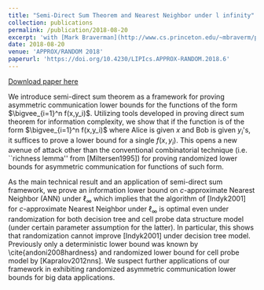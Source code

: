 ```yaml
---
title: "Semi-Direct Sum Theorem and Nearest Neighbor under l infinity"
collection: publications
permalink: /publication/2018-08-20
excerpt: 'with [Mark Braverman](http://www.cs.princeton.edu/~mbraverm/pmwiki/index.php?n=Site.Main?setview=display)'
date: 2018-08-20
venue: 'APPROX/RANDOM 2018'
paperurl: 'https://doi.org/10.4230/LIPIcs.APPROX-RANDOM.2018.6'
---
```


[Download paper here](https://doi.org/10.4230/LIPIcs.APPROX-RANDOM.2018.6)

We introduce semi-direct sum theorem as a framework for proving asymmetric communication lower bounds for the functions of the form $\bigvee_{i=1}^n f(x,y_i)$. Utilizing tools developed in proving direct sum theorem for information complexity, we show that if the function is of the form $\bigvee_{i=1}^n f(x,y_i)$ where Alice is given $x$ and Bob is given $y_i$'s, it suffices to prove a lower bound for a single $f(x,y_i)$. This opens a new avenue of attack other than the conventional combinatorial technique (i.e. ``richness lemma'' from [Miltersen1995]) for proving randomized lower bounds for asymmetric communication for functions of such form.

As the main technical result and an application of semi-direct sum framework, we prove an information lower bound on  $c$-approximate Nearest Neighbor (ANN) under $\ell_\infty$ which implies that the algorithm of [Indyk2001] for $c$-approximate Nearest Neighbor under $\ell_\infty$ is optimal even under randomization for both decision tree and cell probe data structure model (under certain parameter assumption for the latter). In particular, this shows that randomization cannot improve  [Indyk2001] under decision tree model. Previously only a deterministic lower bound was known by \cite{andoni2008hardness} and randomized lower bound for cell probe model by [Kapralov2012nns]. We suspect further applications of our framework in exhibiting randomized asymmetric communication lower bounds for big data applications.
